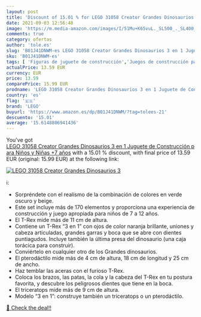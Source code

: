 ```yaml
---
layout: post
title: 'Discount of 15.01 % for LEGO 31058 Creator Grandes Dinosaurios 3'
date: 2021-09-03 12:56:48
image: 'https://m.media-amazon.com/images/I/51Mu+K65vuL._SL500_._SL400_.jpg'
comments: true
category: ofertas
author: 'tole.es'
slug: 'B01J41DNWM-es LEGO 31058 Creator Grandes Dinosaurios 3 en 1 Juguete de...'
sku: 'B01J41DNWM-es'
tags: [ 'Figuras de juguete de construcción','Juegos de construcción para niños','Juguetes','Juguetes y juegos','lego', ]
actualPrice: 13.59 EUR
currency: EUR
price: 13.59
comparePrice: 15.99 EUR
prodname: 'LEGO 31058 Creator Grandes Dinosaurios 3 en 1 Juguete de Construcción para Niños y Niñas +7 años'
country: 'es'
flag: '🇪🇸'
brand: 'LEGO'
buyurl: 'https://www.amazon.es/dp/B01J41DNWM/?tag=tolees-21'
descuento: '15.01'
average: '15.6148806941436'
---
```


You've got [LEGO 31058 Creator Grandes Dinosaurios 3 en 1 Juguete de Construcción para Niños y Niñas +7 años](https://www.amazon.es/dp/B01J41DNWM/?tag=tolees-21) with a  15.01 % discount, with final price of 13.59 EUR (original: 15.99 EUR) at the following link:

[![LEGO 31058 Creator Grandes Dinosaurios 3](https://m.media-amazon.com/images/I/51Mu+K65vuL._SL500_._SL400_.jpg)](https://www.amazon.es/dp/B01J41DNWM/?tag=tolees-21)

ℹ️:

- Sorpréndete con el realismo de la combinación de colores en verde oscuro y beige.
- Este set incluye más de 170 elementos y proporciona una experiencia de construcción y juego apropiada para niños de 7 a 12 años.
- El T-Rex mide más de 11 cm de altura.
- Contiene un T-Rex “3 en 1” con ojos de color naranja brillante, uniones y cabeza articuladas, grandes garras y boca que se abre con dientes puntiagudos. Incluye también la última presa del dinosaurio (una caja torácica para construir).
- Conviértelo en cualquier otro de los Grandes dinosaurios.
- El pterodáctilo mide más de 4 cm de altura, 18 cm de longitud y 25 cm de ancho.
- Haz temblar las aceras con el furioso T-Rex.
- Coloca los brazos, las patas, la cola y la cabeza del T-Rex en tu postura favorita, y descubre los peligrosos dientes que tiene en la boca.
- El triceratops mide más de 9 cm de altura.
- Modelo “3 en 1”: construye también un triceratops o un pterodáctilo.

[🛒 Check the deal!!](https://www.amazon.es/dp/B01J41DNWM/?tag=tolees-21)
